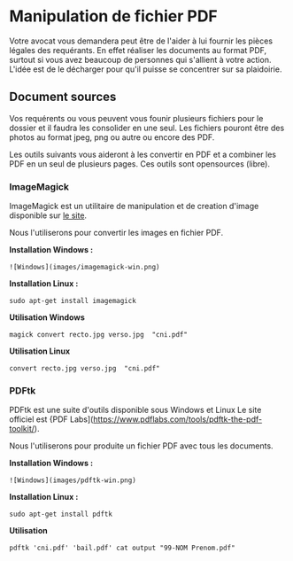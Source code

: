 # Manipulation de fichier PDF

  Votre avocat vous demandera peut être de l'aider à lui fournir les pièces légales des requérants.
  En effet réaliser les documents au format PDF, surtout si vous avez beaucoup de personnes qui s'allient à votre action.
  L'idée est de le décharger pour qu'il puisse se concentrer sur sa plaidoirie.
  
## Document sources

 Vos requérents ou vous peuvent vous founir plusieurs fichiers pour le dossier et il faudra les consolider en une seul. 
 Les fichiers pouront être des photos au format jpeg, png ou autre ou encore des PDF.
 
 Les outils suivants vous aideront à les convertir en PDF et a combiner les PDF en un seul de plusieurs pages.
 Ces outils sont opensources (libre).
 

 
### ImageMagick

   ImageMagick est un utilitaire de manipulation et de creation d'image disponible sur [le site](https://imagemagick.org).
   
   Nous l'utiliserons pour convertir les images en fichier PDF.


  **Installation Windows :**
  
    ![Windows](images/imagemagick-win.png)
  
  **Installation Linux :**
  
    sudo apt-get install imagemagick
  
  
  **Utilisation Windows**
  
    magick convert recto.jpg verso.jpg  "cni.pdf"
  
  **Utilisation Linux**
  
    convert recto.jpg verso.jpg  "cni.pdf"
  
 
 
### PDFtk
 
  PDFtk est une suite d'outils disponible sous Windows et Linux
  Le site officiel est {PDF Labs](https://www.pdflabs.com/tools/pdftk-the-pdf-toolkit/).
  
  Nous l'utiliserons pour produite un fichier PDF avec tous les documents.
  
  
  **Installation Windows :**
  
    ![Windows](images/pdftk-win.png)
  
  **Installation Linux :**
  
    sudo apt-get install pdftk
  
  
  **Utilisation**
  
    pdftk 'cni.pdf' 'bail.pdf' cat output "99-NOM Prenom.pdf"
  
 
   